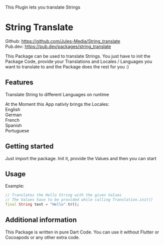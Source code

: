 
This Plugin lets you translate Strings

# String Translate

Github: https://github.com/Jules-Media/String_translate \
Pub.dev: https://pub.dev/packages/string_translate

This Package can be used to translate Strings. You just have to 
init the Package Code, provide your Translations and Locales / Languages
you want to translate to and the Package does the rest for you :)

## Features

Translate String to different Languages on runtime

At the Moment this App nativly brings the Locales: \
English \
German \
French \
Spanish \
Portuguese

## Getting started

Just import the package.
Init it, provide the Values and then you can start

## Usage

Example:
```dart
// Translates the Hello String with the given Values
// The Values have to be provided while calling Translation.init()
final String text = "Hello".tr();
```

## Additional information

This Package is written in pure Dart Code. You can use it without Flutter or Cocoapods or any other extra code.
